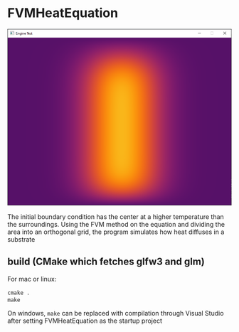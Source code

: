 # FVMHeatEquation
![Image of output](https://github.com/UsedHandle/FVMHeatEquation/blob/main/output.PNG?raw=true)

The initial boundary condition has the center at a higher temperature than the surroundings. Using the FVM method on the equation and dividing the area into an orthogonal grid, the program simulates how heat diffuses in a substrate 
## build (CMake which fetches glfw3 and glm)
For mac or linux:
```
cmake .
make
```
On windows, ```make``` can be replaced with compilation through Visual Studio after setting FVMHeatEquation as the startup project
